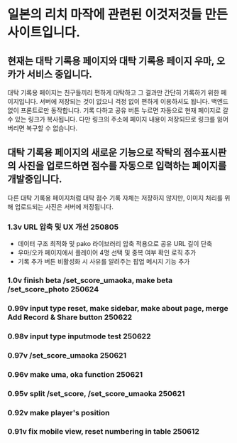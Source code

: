 # 일본의 리치 마작에 관련된 이것저것들 만든 사이트입니다.

## 현재는 대탁 기록용 페이지와 대탁 기록용 페이지 우마, 오카가 서비스 중입니다.
대탁 기록용 페이지는 친구들끼리 편하게 대탁하고 그 결과만 간단히 기록하기 위한 페이지입니다.
서버에 저장되는 것이 없으니 걱정 없이 편하게 이용하셔도 됩니다.
백엔드 없이 프론트로만 동작합니다.
기록 다하고 공유 버튼 누르면 자동으로 현재 페이지로 갈 수 있는 링크가 복사됩니다.
다만 링크의 주소에 페이지 내용이 저장되므로 링크를 잃어버리면 복구할 수 없습니다.

## 대탁 기록용 페이지의 새로운 기능으로 작탁의 점수표시판의 사진을 업로드하면 점수를 자동으로 입력하는 페이지를 개발중입니다.
다른 대탁 기록용 페이지처럼 대탁 점수 기록 자체는 저장하지 않지만, 이미지 처리를 위해 업로드되는 사진은 서버에 저장됩니다.

### 1.3v URL 압축 및 UX 개선 250805
- 데이터 구조 최적화 및 pako 라이브러리 압축 적용으로 공유 URL 길이 단축
- 우마/오카 페이지에서 플레이어 4명 선택 및 중복 여부 확인 로직 추가
- 기록 추가 버튼 비활성화 시 사유를 알려주는 팝업 메시지 기능 추가

### 1.0v finish beta /set_score_umaoka, make beta /set_score_photo 250624
### 0.99v input type reset, make sidebar, make about page, merge Add Record & Share button 250622
### 0.98v input type inputmode test 250622
### 0.97v /set_score_umaoka 250621
### 0.96v make uma, oka function 250621
### 0.95v split /set_score, /set_score_umaoka 250621
### 0.92v make player's position
### 0.91v fix mobile view, reset numbering in table 250612